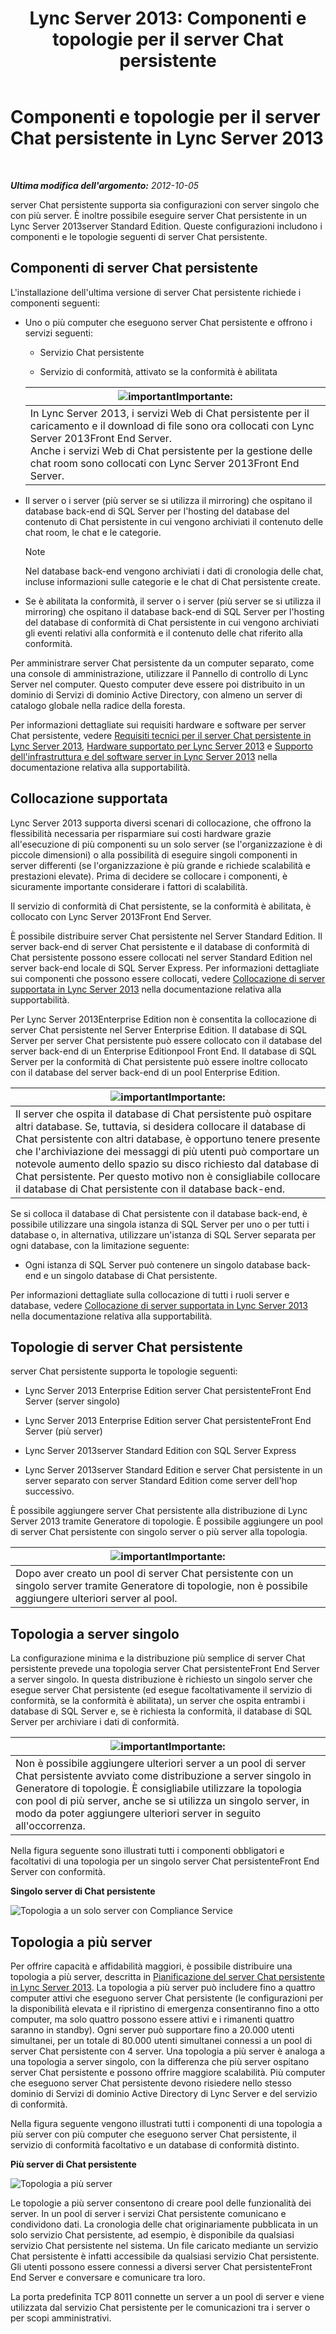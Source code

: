 ﻿---
title: 'Lync Server 2013: Componenti e topologie per il server Chat persistente'
TOCTitle: Componenti e topologie per il server Chat persistente
ms:assetid: 6a0a14a0-baad-44e9-b26e-4d192c0a0e70
ms:mtpsurl: https://technet.microsoft.com/it-it/library/Gg398500(v=OCS.15)
ms:contentKeyID: 49300868
ms.date: 08/24/2015
mtps_version: v=OCS.15
ms.translationtype: HT
---

# Componenti e topologie per il server Chat persistente in Lync Server 2013

 

_**Ultima modifica dell'argomento:** 2012-10-05_

server Chat persistente supporta sia configurazioni con server singolo che con più server. È inoltre possibile eseguire server Chat persistente in un Lync Server 2013server Standard Edition. Queste configurazioni includono i componenti e le topologie seguenti di server Chat persistente.

## Componenti di server Chat persistente

L'installazione dell'ultima versione di server Chat persistente richiede i componenti seguenti:

  - Uno o più computer che eseguono server Chat persistente e offrono i servizi seguenti:
    
      - Servizio Chat persistente
    
      - Servizio di conformità, attivato se la conformità è abilitata
    
    <table>
    <thead>
    <tr class="header">
    <th><img src="images/Gg412908.important(OCS.15).gif" title="important" alt="important" />Importante:</th>
    </tr>
    </thead>
    <tbody>
    <tr class="odd">
    <td>In Lync Server 2013, i servizi Web di Chat persistente per il caricamento e il download di file sono ora collocati con Lync Server 2013Front End Server.<br />
    Anche i servizi Web di Chat persistente per la gestione delle chat room sono collocati con Lync Server 2013Front End Server.</td>
    </tr>
    </tbody>
    </table>


  - Il server o i server (più server se si utilizza il mirroring) che ospitano il database back-end di SQL Server per l'hosting del database del contenuto di Chat persistente in cui vengono archiviati il contenuto delle chat room, le chat e le categorie.
    

    > [!NOTE]
    > Nel database back-end vengono archiviati i dati di cronologia delle chat, incluse informazioni sulle categorie e le chat di Chat persistente create.



  - Se è abilitata la conformità, il server o i server (più server se si utilizza il mirroring) che ospitano il database back-end di SQL Server per l'hosting del database di conformità di Chat persistente in cui vengono archiviati gli eventi relativi alla conformità e il contenuto delle chat riferito alla conformità.

Per amministrare server Chat persistente da un computer separato, come una console di amministrazione, utilizzare il Pannello di controllo di Lync Server nel computer. Questo computer deve essere poi distribuito in un dominio di Servizi di dominio Active Directory, con almeno un server di catalogo globale nella radice della foresta.

Per informazioni dettagliate sui requisiti hardware e software per server Chat persistente, vedere [Requisiti tecnici per il server Chat persistente in Lync Server 2013](lync-server-2013-technical-requirements-for-persistent-chat-server.md), [Hardware supportato per Lync Server 2013](lync-server-2013-supported-hardware.md) e [Supporto dell'infrastruttura e del software server in Lync Server 2013](lync-server-2013-server-software-and-infrastructure-support.md) nella documentazione relativa alla supportabilità.

## Collocazione supportata

Lync Server 2013 supporta diversi scenari di collocazione, che offrono la flessibilità necessaria per risparmiare sui costi hardware grazie all'esecuzione di più componenti su un solo server (se l'organizzazione è di piccole dimensioni) o alla possibilità di eseguire singoli componenti in server differenti (se l'organizzazione è più grande e richiede scalabilità e prestazioni elevate). Prima di decidere se collocare i componenti, è sicuramente importante considerare i fattori di scalabilità.

Il servizio di conformità di Chat persistente, se la conformità è abilitata, è collocato con Lync Server 2013Front End Server.

È possibile distribuire server Chat persistente nel Server Standard Edition. Il server back-end di server Chat persistente e il database di conformità di Chat persistente possono essere collocati nel server Standard Edition nel server back-end locale di SQL Server Express. Per informazioni dettagliate sui componenti che possono essere collocati, vedere [Collocazione di server supportata in Lync Server 2013](lync-server-2013-supported-server-collocation.md) nella documentazione relativa alla supportabilità.

Per Lync Server 2013Enterprise Edition non è consentita la collocazione di server Chat persistente nel Server Enterprise Edition. Il database di SQL Server per server Chat persistente può essere collocato con il database del server back-end di un Enterprise Editionpool Front End. Il database di SQL Server per la conformità di Chat persistente può essere inoltre collocato con il database del server back-end di un pool Enterprise Edition.

<table>
<thead>
<tr class="header">
<th><img src="images/Gg412908.important(OCS.15).gif" title="important" alt="important" />Importante:</th>
</tr>
</thead>
<tbody>
<tr class="odd">
<td>Il server che ospita il database di Chat persistente può ospitare altri database. Se, tuttavia, si desidera collocare il database di Chat persistente con altri database, è opportuno tenere presente che l'archiviazione dei messaggi di più utenti può comportare un notevole aumento dello spazio su disco richiesto dal database di Chat persistente. Per questo motivo non è consigliabile collocare il database di Chat persistente con il database back-end.</td>
</tr>
</tbody>
</table>


Se si colloca il database di Chat persistente con il database back-end, è possibile utilizzare una singola istanza di SQL Server per uno o per tutti i database o, in alternativa, utilizzare un'istanza di SQL Server separata per ogni database, con la limitazione seguente:

  - Ogni istanza di SQL Server può contenere un singolo database back-end e un singolo database di Chat persistente.

Per informazioni dettagliate sulla collocazione di tutti i ruoli server e database, vedere [Collocazione di server supportata in Lync Server 2013](lync-server-2013-supported-server-collocation.md) nella documentazione relativa alla supportabilità.

## Topologie di server Chat persistente

server Chat persistente supporta le topologie seguenti:

  - Lync Server 2013 Enterprise Edition server Chat persistenteFront End Server (server singolo)

  - Lync Server 2013 Enterprise Edition server Chat persistenteFront End Server (più server)

  - Lync Server 2013server Standard Edition con SQL Server Express

  - Lync Server 2013server Standard Edition e server Chat persistente in un server separato con server Standard Edition come server dell'hop successivo.

È possibile aggiungere server Chat persistente alla distribuzione di Lync Server 2013 tramite Generatore di topologie. È possibile aggiungere un pool di server Chat persistente con singolo server o più server alla topologia.

<table>
<thead>
<tr class="header">
<th><img src="images/Gg412908.important(OCS.15).gif" title="important" alt="important" />Importante:</th>
</tr>
</thead>
<tbody>
<tr class="odd">
<td>Dopo aver creato un pool di server Chat persistente con un singolo server tramite Generatore di topologie, non è possibile aggiungere ulteriori server al pool.</td>
</tr>
</tbody>
</table>


## Topologia a server singolo

La configurazione minima e la distribuzione più semplice di server Chat persistente prevede una topologia server Chat persistenteFront End Server a server singolo. In questa distribuzione è richiesto un singolo server che esegue server Chat persistente (ed esegue facoltativamente il servizio di conformità, se la conformità è abilitata), un server che ospita entrambi i database di SQL Server e, se è richiesta la conformità, il database di SQL Server per archiviare i dati di conformità.

<table>
<thead>
<tr class="header">
<th><img src="images/Gg412908.important(OCS.15).gif" title="important" alt="important" />Importante:</th>
</tr>
</thead>
<tbody>
<tr class="odd">
<td>Non è possibile aggiungere ulteriori server a un pool di server Chat persistente avviato come distribuzione a server singolo in Generatore di topologie. È consigliabile utilizzare la topologia con pool di più server, anche se si utilizza un singolo server, in modo da poter aggiungere ulteriori server in seguito all'occorrenza.</td>
</tr>
</tbody>
</table>


Nella figura seguente sono illustrati tutti i componenti obbligatori e facoltativi di una topologia per un singolo server Chat persistenteFront End Server con conformità.

**Singolo server di Chat persistente**

![Topologia a un solo server con Compliance Service](images/Gg398500.9168fa52-61e0-4d17-a14d-45fd32e81456(OCS.15).jpg "Topologia a un solo server con Compliance Service")

## Topologia a più server

Per offrire capacità e affidabilità maggiori, è possibile distribuire una topologia a più server, descritta in [Pianificazione del server Chat persistente in Lync Server 2013](lync-server-2013-planning-for-persistent-chat-server.md). La topologia a più server può includere fino a quattro computer attivi che eseguono server Chat persistente (le configurazioni per la disponibilità elevata e il ripristino di emergenza consentiranno fino a otto computer, ma solo quattro possono essere attivi e i rimanenti quattro saranno in standby). Ogni server può supportare fino a 20.000 utenti simultanei, per un totale di 80.000 utenti simultanei connessi a un pool di server Chat persistente con 4 server. Una topologia a più server è analoga a una topologia a server singolo, con la differenza che più server ospitano server Chat persistente e possono offrire maggiore scalabilità. Più computer che eseguono server Chat persistente devono risiedere nello stesso dominio di Servizi di dominio Active Directory di Lync Server e del servizio di conformità.

Nella figura seguente vengono illustrati tutti i componenti di una topologia a più server con più computer che eseguono server Chat persistente, il servizio di conformità facoltativo e un database di conformità distinto.

**Più server di Chat persistente**

![Topologia a più server](images/Gg398500.19aea898-28df-4d9b-903c-f72ef062d919(OCS.15).jpg "Topologia a più server")

Le topologie a più server consentono di creare pool delle funzionalità dei server. In un pool di server i servizi Chat persistente comunicano e condividono dati. La cronologia delle chat originariamente pubblicata in un solo servizio Chat persistente, ad esempio, è disponibile da qualsiasi servizio Chat persistente nel sistema. Un file caricato mediante un servizio Chat persistente è infatti accessibile da qualsiasi servizio Chat persistente. Gli utenti possono essere connessi a diversi server Chat persistenteFront End Server e conversare e comunicare tra loro.

La porta predefinita TCP 8011 connette un server a un pool di server e viene utilizzata dal servizio Chat persistente per le comunicazioni tra i server o per scopi amministrativi.


